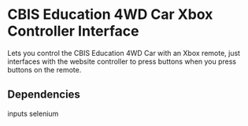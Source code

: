 # CBIS Education 4WD Car Xbox Controller Interface
Lets you control the CBIS Education 4WD Car with an Xbox remote, just interfaces with the website controller to press buttons when you press buttons on the remote.

## Dependencies
inputs
selenium
